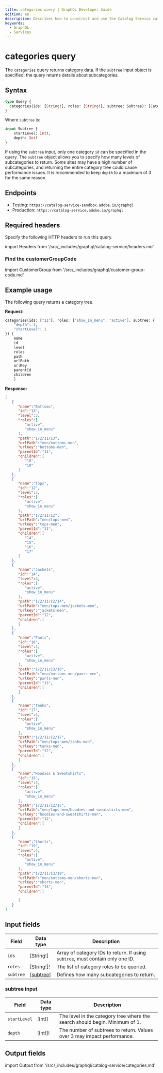 ```yaml
---
title: categories query | GraphQL Developer Guide
edition: ee
description: Describes how to construct and use the Catalog Service categories query.
keywords:
  - GraphQL
  - Services
---
```


# categories query

The `categories` query returns category data. If the `subtree` input object is specified, the query returns details about subcategories.

## Syntax

```graphql
type Query {
  categories(ids: [String!], roles: [String!], subtree: Subtree): [CategoryView]
}
```

Where `subtree` is:

```graphql
input Subtree {
    startLevel: Int!,
    depth: Int!
}
```

If using the `subtree` input, only one category `id` can be specified in the query.
The `subtree` object allows you to specify how many levels of subcategories to return. Some sites may have a high number of subcategories, and returning the entire category tree could cause performance issues. It is recommended to keep `depth` to a maximum of 3 for the same reason.

## Endpoints

* Testing: `https://catalog-service-sandbox.adobe.io/graphql`
* Production: `https://catalog-service.adobe.io/graphql`

## Required headers

Specify the following HTTP headers to run this query.

import Headers from '/src/_includes/graphql/catalog-service/headers.md'

<Headers />

###  Find the customerGroupCode

import CustomerGroup from '/src/_includes/graphql/customer-group-code.md'

<CustomerGroup />

## Example usage

The following query returns a category tree.

**Request:**

```graphql
categories(ids: ["11"], roles: ["show_in_menu", "active"], subtree: {
    "depth": 3,
    "startLevel": 1
}) {
    name
    id
    level
    roles
    path
    urlPath
    urlKey
    parentId
    children
    }
```

**Response:**

```json
[
   {
      "name":"Bottoms",
      "id":"13",
      "level":3,
      "roles":[
         "active",
         "show_in_menu"
      ],
      "path":"1/2/11/13",
      "urlPath":"men/bottoms-men",
      "urlKey":"bottoms-men",
      "parentId":"11",
      "children":[
         "18",
         "19"
      ]
   },
   {
      "name":"Tops",
      "id":"12",
      "level":3,
      "roles":[
         "active",
         "show_in_menu"
      ],
      "path":"1/2/11/12",
      "urlPath":"men/tops-men",
      "urlKey":"tops-men",
      "parentId":"11",
      "children":[
         "14",
         "15",
         "16",
         "17"
      ]
   },
   {
      "name":"Jackets",
      "id":"14",
      "level":4,
      "roles":[
         "active",
         "show_in_menu"
      ],
      "path":"1/2/11/12/14",
      "urlPath":"men/tops-men/jackets-men",
      "urlKey":"jackets-men",
      "parentId":"12",
      "children":[
      ]
   },
   {
      "name":"Pants",
      "id":"18",
      "level":4,
      "roles":[
         "active",
         "show_in_menu"
      ],
      "path":"1/2/11/13/18",
      "urlPath":"men/bottoms-men/pants-men",
      "urlKey":"pants-men",
      "parentId":"13",
      "children":[
      ]
   },
   {
      "name":"Tanks",
      "id":"17",
      "level":4,
      "roles":[
         "active",
         "show_in_menu"
      ],
      "path":"1/2/11/12/17",
      "urlPath":"men/tops-men/tanks-men",
      "urlKey":"tanks-men",
      "parentId":"12",
      "children":[
      ]
   },
   {
      "name":"Hoodies & Sweatshirts",
      "id":"15",
      "level":4,
      "roles":[
         "active",
         "show_in_menu"
      ],
      "path":"1/2/11/12/15",
      "urlPath":"men/tops-men/hoodies-and-sweatshirts-men",
      "urlKey":"hoodies-and-sweatshirts-men",
      "parentId":"12",
      "children":[
      ]
   },
   {
      "name":"Shorts",
      "id":"19",
      "level":4,
      "roles":[
         "active",
         "show_in_menu"
      ],
      "path":"1/2/11/13/19",
      "urlPath":"men/bottoms-men/shorts-men",
      "urlKey":"shorts-men",
      "parentId":"13",
      "children":[

      ]
   }
]
```

## Input fields

Field | Data type | Description
--- | --- | ---
`ids` | [String!] | Array of category IDs to return. If using `subtree`, must contain only one ID.
`roles` | [String!]! |  The list of category roles to be queried.
`subtree` | [[subtree](#subtree-input)] | Defines how many subcategories to return.

### subtree input

Field | Data type | Description
--- | --- | ---
`startLevel` | [Int!] |The level in the category tree where the search should begin. Minimum of 1.
`depth` | [Int!]! |  The number of subtrees to return. Values over 3 may impact performance.

## Output fields

import Output from '/src/_includes/graphql/catalog-service/categories.md'

<Output />
